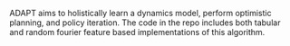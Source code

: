 ADAPT aims to holistically learn a dynamics model, perform optimistic planning, and policy iteration. The code in the repo includes both tabular and random fourier feature based implementations of this algorithm. 
